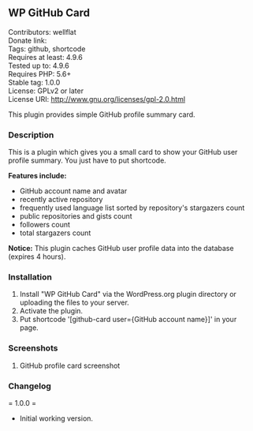 ## WP GitHub Card
Contributors: wellflat  
Donate link:  
Tags: github, shortcode  
Requires at least: 4.9.6  
Tested up to: 4.9.6  
Requires PHP: 5.6+  
Stable tag: 1.0.0  
License: GPLv2 or later  
License URI: http://www.gnu.org/licenses/gpl-2.0.html  

This plugin provides simple GitHub profile summary card.

### Description
This is a plugin which gives you a small card to show your GitHub user profile summary. You just have to put shortcode.

**Features include:**
+ GitHub account name and avatar
+ recently active repository
+ frequently used language list sorted by repository's stargazers count
+ public repositories and gists count
+ followers count
+ total stargazers count

**Notice:**
This plugin caches GitHub user profile data into the database (expires 4 hours).

### Installation
1. Install "WP GitHub Card" via the WordPress.org plugin directory or uploading the files to your server.
2. Activate the plugin.
2. Put shortcode '[github-card user={GitHub account name}]' in your page.

### Screenshots
1. GitHub profile card screenshot

### Changelog

= 1.0.0 =
* Initial working version.
